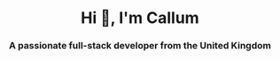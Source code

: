 <h1 align="center">Hi 👋, I'm Callum</h1>
<h3 align="center">A passionate full-stack developer from the United Kingdom</h3>
